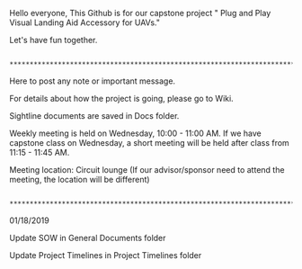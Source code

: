 Hello everyone, 
This Github is for our capstone project " Plug and Play Visual Landing Aid Accessory for UAVs." 

Let's have fun together.

              ********************************************************************************************
Here to post any note or important message.
 
For details about how the project is going, please go to Wiki.
 
Sightline documents are saved in Docs folder.
 
Weekly meeting is held on Wednesday, 10:00 - 11:00 AM. If we have capstone class on Wednesday, a short meeting will be held after class from 11:15 - 11:45 AM.

Meeting location: Circuit lounge (If our advisor/sponsor need to attend the meeting, the location will be different)
 
              ********************************************************************************************         
01/18/2019

Update SOW in General Documents folder

Update Project Timelines in Project Timelines folder


